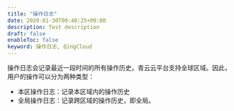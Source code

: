 ```yaml
---
title: "操作日志"
date: 2020-01-30T00:40:25+09:00
description: Test description
draft: false
enableToc: false
keyword: 操作日志, QingCloud
---
```


操作日志会记录最近一段时间的所有操作历史。青云云平台支持全球区域。因此，用户的操作可以分为两种类型：

* 本区操作日志：记录本区域内的操作历史
* 全局操作日志：记录跨区域的操作历史，即全局。